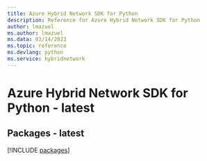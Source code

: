 ```yaml
---
title: Azure Hybrid Network SDK for Python
description: Reference for Azure Hybrid Network SDK for Python
author: lmazuel
ms.author: lmazuel
ms.data: 03/14/2023
ms.topic: reference
ms.devlang: python
ms.service: hybridnetwork
---
```

# Azure Hybrid Network SDK for Python - latest
## Packages - latest
[!INCLUDE [packages](hybrid-network-index.md)]